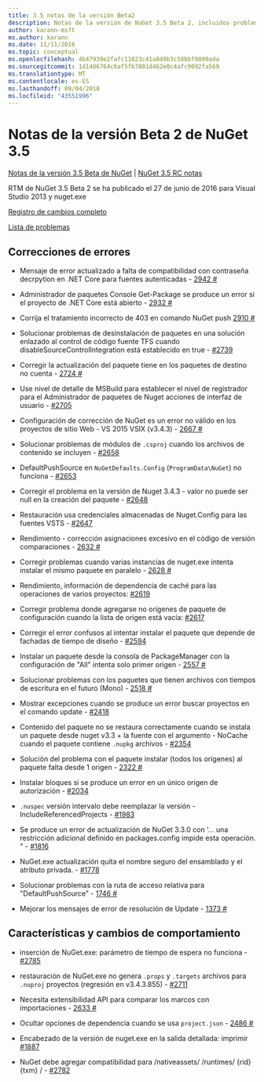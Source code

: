 ```yaml
---
title: 3.5 notas de la versión Beta2
description: Notas de la versión de NuGet 3.5 Beta 2, incluidos problemas conocidos, correcciones de errores, características agregadas y dcr.
author: karann-msft
ms.author: karann
ms.date: 11/11/2016
ms.topic: conceptual
ms.openlocfilehash: 4b47939e2fafc11823c41a849b3c58bbf0800ada
ms.sourcegitcommit: 1d1406764c6af5fb7801d462e0c4afc9092fa569
ms.translationtype: MT
ms.contentlocale: es-ES
ms.lasthandoff: 09/04/2018
ms.locfileid: "43551996"
---
```

# <a name="nuget-35-beta2-release-notes"></a>Notas de la versión Beta 2 de NuGet 3.5

[Notas de la versión 3.5 Beta de NuGet](../release-notes/nuget-3.5-Beta.md) | [NuGet 3.5 RC notas](../release-notes/nuget-3.5-RC.md)

RTM de NuGet 3.5 Beta 2 se ha publicado el 27 de junio de 2016 para Visual Studio 2013 y nuget.exe

[Registro de cambios completo](https://github.com/NuGet/NuGet.Client/compare/release-3.5.0-beta...release-3.5.0-beta2)

[Lista de problemas](https://github.com/Nuget/Home/issues?q=is%3Aissue+milestone%3A%223.5+Beta2%22+is%3Aclosed)

## <a name="bug-fixes"></a>Correcciones de errores

* Mensaje de error actualizado a falta de compatibilidad con contraseña decrpytion en .NET Core para fuentes autenticadas - [2942 #](https://github.com/NuGet/Home/issues/2942)

* Administrador de paquetes Console Get-Package se produce un error si el proyecto de .NET Core está abierto - [2932 #](https://github.com/NuGet/Home/issues/2932)

* Corrija el tratamiento incorrecto de 403 en comando NuGet push [2910 #](https://github.com/NuGet/Home/issues/2910)

* Solucionar problemas de desinstalación de paquetes en una solución enlazado al control de código fuente TFS cuando disableSourceControlIntegration está establecido en true - [#2739](https://github.com/NuGet/Home/issues/2739)

* Corregir la actualización del paquete tiene en los paquetes de destino no cuenta - [2724 #](https://github.com/NuGet/Home/issues/2724)

* Use nivel de detalle de MSBuild para establecer el nivel de registrador para el Administrador de paquetes de Nuget acciones de interfaz de usuario - [#2705](https://github.com/NuGet/Home/issues/2705)

* Configuración de corrección de NuGet es un error no válido en los proyectos de sitio Web - VS 2015 VSIX (v3.4.3) - [2667 #](https://github.com/NuGet/Home/issues/2667)

* Solucionar problemas de módulos de `.csproj` cuando los archivos de contenido se incluyen - [#2658](https://github.com/NuGet/Home/issues/2658)

* DefaultPushSource en `NuGetDefaults.Config` (`ProgramData\NuGet`) no funciona - [#2653](https://github.com/NuGet/Home/issues/2653)

* Corregir el problema en la versión de Nuget 3.4.3 - valor no puede ser null en la creación del paquete - [#2648](https://github.com/NuGet/Home/issues/2648)

* Restauración usa credenciales almacenadas de Nuget.Config para las fuentes VSTS - [#2647](https://github.com/NuGet/Home/issues/2647)

* Rendimiento - corrección asignaciones excesivo en el código de versión comparaciones - [2632 #](https://github.com/NuGet/Home/issues/2632)

* Corregir problemas cuando varias instancias de nuget.exe intenta instalar el mismo paquete en paralelo - [2628 #](https://github.com/NuGet/Home/issues/2628)

* Rendimiento, información de dependencia de caché para las operaciones de varios proyectos: [#2619](https://github.com/NuGet/Home/issues/2619)

* Corregir problema donde agregarse no orígenes de paquete de configuración cuando la lista de origen está vacía: [#2617](https://github.com/NuGet/Home/issues/2617)

* Corregir el error confusos al intentar instalar el paquete que depende de fachadas de tiempo de diseño - [#2594](https://github.com/NuGet/Home/issues/2594)

* Instalar un paquete desde la consola de PackageManager con la configuración de "All" intenta solo primer origen - [2557 #](https://github.com/NuGet/Home/issues/2557)

* Solucionar problemas con los paquetes que tienen archivos con tiempos de escritura en el futuro (Mono) - [2518 #](https://github.com/NuGet/Home/issues/2518)

* Mostrar excepciones cuando se produce un error buscar proyectos en el comando update - [#2418](https://github.com/NuGet/Home/issues/2418)

* Contenido del paquete no se restaura correctamente cuando se instala un paquete desde nuget v3.3 + la fuente con el argumento - NoCache cuando el paquete contiene `.nupkg` archivos - [#2354](https://github.com/NuGet/Home/issues/2354)

* Solución del problema con el paquete instalar (todos los orígenes) al paquete falta desde 1 origen - [2322 #](https://github.com/NuGet/Home/issues/2322)

* Instalar bloques si se produce un error en un único origen de autorización - [#2034](https://github.com/NuGet/Home/issues/2034)

* `.nuspec` versión intervalo debe reemplazar la versión - IncludeReferencedProjects - [#1983](https://github.com/NuGet/Home/issues/1983)

* Se produce un error de actualización de NuGet 3.3.0 con '... una restricción adicional definido en packages.config impide esta operación. " - [#1816](https://github.com/NuGet/Home/issues/1816)

* NuGet.exe actualización quita el nombre seguro del ensamblado y el atributo privada. - [#1778](https://github.com/NuGet/Home/issues/1778)

* Solucionar problemas con la ruta de acceso relativa para "DefaultPushSource" - [1746 #](https://github.com/NuGet/Home/issues/1746)

* Mejorar los mensajes de error de resolución de Update - [1373 #](https://github.com/NuGet/Home/issues/1373)

## <a name="features-and-behavior-changes"></a>Características y cambios de comportamiento

* inserción de NuGet.exe: parámetro de tiempo de espera no funciona - [#2785](https://github.com/NuGet/Home/issues/2785)

* restauración de NuGet.exe no genera `.props` y `.targets` archivos para `.nuproj` proyectos (regresión en v3.4.3.855) - [#2711](https://github.com/NuGet/Home/issues/2711)

* Necesita extensibilidad API para comparar los marcos con importaciones - [2633 #](https://github.com/NuGet/Home/issues/2633)

* Ocultar opciones de dependencia cuando se usa `project.json`  -  [2486 #](https://github.com/NuGet/Home/issues/2486)

* Encabezado de la versión de nuget.exe en la salida detallada: imprimir [#1887](https://github.com/NuGet/Home/issues/1887)

* NuGet debe agregar compatibilidad para /nativeassets/ /runtimes/ {rid} {txm} / - [#2782](https://github.com/NuGet/Home/issues/2782)